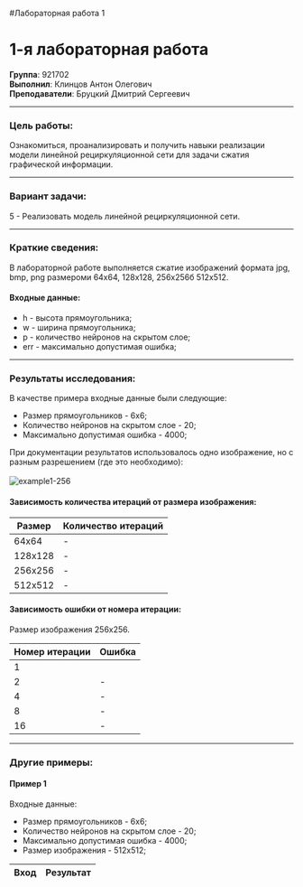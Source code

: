 #Лабораторная работа 1

# 1-я лабораторная работа 

**Группа**: 921702 <br />
**Выполнил**: Клинцов Антон Олегович <br />
**Преподаватели**: Бруцкий Дмитрий Сергеевич
<hr />

### Цель работы:
Ознакомиться, проанализировать и получить навыки реализации модели
линейной рециркуляционной сети для задачи сжатия графической
информации.
<hr />

### Вариант задачи:
5 - Реализовать модель линейной рециркуляционной сети.
<hr />

### Краткие сведения:
В лабораторной работе выполняется сжатие изображений формата jpg, bmp, png размероми 64х64, 128х128, 256х256б 512х512.

#### Входные данные:
* h - высота прямоугольника;
* w - ширина прямоугольника;
* p - количество нейронов на скрытом слое;
* err - максимально допустимая ошибка;
<hr />

### Результаты исследования:

В качестве примера входные данные были следующие:
* Размер прямоугольников - 6x6;
* Количество нейронов на скрытом слое - 20;
* Максимально допустимая ошибка - 4000;

При документации результатов использовалось одно изображение, но с разным разрешением (где это необходимо): <br /> <br />
![example1-256](https://user-images.githubusercontent.com/56368902/143241193-308e946b-5c88-4c73-8186-181103e8827c.jpg)

#### Зависимость количества итераций от размера изображения:

Размер | Количество итераций
-------|---------------------
64x64 | -
128x128 | -
256x256 | -
512x512 | -

#### Зависимость ошибки от номера итерации:

Размер изображения 256x256.

Номер итерации | Ошибка
-------|---------------------
1 | 
2 | -
4 | -
8 | -
16 | -

<hr />

### Другие примеры:

#### Пример 1
Входные данные:
* Размер прямоугольников - 6x6;
* Количество нейронов на скрытом слое - 20;
* Максимально допустимая ошибка - 4000;
* Размер изображения - 512x512;

Вход | Результат
-----|--------
